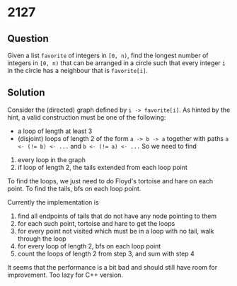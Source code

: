 # 2127

## Question

Given a list `favorite` of integers in `[0, n)`, find the longest number of integers in `[0, n)` that can be arranged in a circle such that every integer `i` in the circle has a neighbour that is `favorite[i]`.

## Solution

Consider the (directed) graph defined by `i -> favorite[i]`. As hinted by the hint, a valid construction must be one of the following:
* a loop of length at least 3
* (disjoint) loops of length 2 of the form `a -> b -> a` together with paths `a <- (!= b) <- ...` and `b <- (!= a) <- ...`
So we need to find
1. every loop in the graph
2. if loop of length 2, the tails extended from each loop point

To find the loops, we just need to do Floyd's tortoise and hare on each point. To find the tails, bfs on each loop point.

Currently the implementation is 
1. find all endpoints of tails that do not have any node pointing to them
2. for each such point, tortoise and hare to get the loops
3. for every point not visited which must be in a loop with no tail, walk through the loop
4. for every loop of length 2, bfs on each loop point
5. count the loops of length 2 from step 3, and sum with step 4

It seems that the performance is a bit bad and should still have room for improvement. Too lazy for C++ version.

